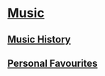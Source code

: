 # [Music](http://benjaminklassen.com)

## [Music History](musicappreciation.md)

## [Personal Favourites](cd.md)
